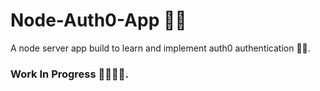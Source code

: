 # Node-Auth0-App 👨‍💻

A node server app build to learn and implement auth0 authentication 🐱‍👤.

### Work In Progress 🐱‍💻🐱‍💻.
